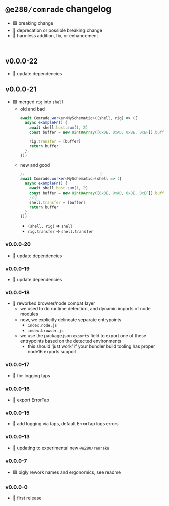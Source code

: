
# `@e280/comrade` changelog
- 🟥 breaking change
- 🔶 deprecation or possible breaking change
- 🍏 harmless addition, fix, or enhancement

<br/>

## v0.0.0-22
- 🍏 update dependencies

## v0.0.0-21
- 🟥 merged `rig` into `shell`
  - old and bad
    ```ts
    await Comrade.worker<MySchematic>((shell, rig) => ({
      async exampleFn() {
        await shell.host.sum(1, 2)
        const buffer = new Uint8Array([0xDE, 0xAD, 0xBE, 0xEF]).buffer

        rig.transfer = [buffer]
        return buffer
      },
    }))
    ```
  - new and good
    ```ts
    //                                 👇
    await Comrade.worker<MySchematic>(shell => ({
      async exampleFn() {
        await shell.host.sum(1, 2)
        const buffer = new Uint8Array([0xDE, 0xAD, 0xBE, 0xEF]).buffer
        //👇
        shell.transfer = [buffer]
        return buffer
      },
    }))
    ```
    - `(shell, rig)` => `shell`
    - `rig.transfer` => `shell.transfer`

### v0.0.0-20
- 🍏 update dependencies

### v0.0.0-19
- 🍏 update dependencies

### v0.0.0-18
- 🔶 reworked browser/node compat layer
  - we used to do runtime detection, and dynamic imports of node modules
  - now, we explicitly delineate separate entrypoints
    - `index.node.js`
    - `index.browser.js`
  - we use the package.json `exports` field to export one of these entrypoints based on the detected environments
    - this should 'just work' if your bundler build tooling has proper node16 exports support

### v0.0.0-17
- 🍏 fix: logging taps

### v0.0.0-16
- 🍏 export ErrorTap

### v0.0.0-15
- 🍏 add logging via taps, default ErrorTap logs errors

### v0.0.0-13
- 🔶 updating to experimental new `@e280/renraku`

### v0.0.0-7
- 🟥 bigly rework names and ergonomics, see readme

### v0.0.0-0
- 🍏 first release

